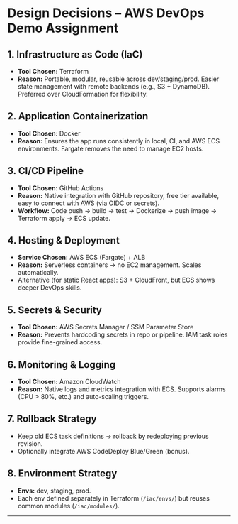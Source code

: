 # Design Decisions – AWS DevOps Demo Assignment

## 1. Infrastructure as Code (IaC)
- **Tool Chosen:** Terraform  
- **Reason:** Portable, modular, reusable across dev/staging/prod. Easier state management with remote backends (e.g., S3 + DynamoDB). Preferred over CloudFormation for flexibility.

## 2. Application Containerization
- **Tool Chosen:** Docker  
- **Reason:** Ensures the app runs consistently in local, CI, and AWS ECS environments. Fargate removes the need to manage EC2 hosts.

## 3. CI/CD Pipeline
- **Tool Chosen:** GitHub Actions  
- **Reason:** Native integration with GitHub repository, free tier available, easy to connect with AWS (via OIDC or secrets).  
- **Workflow:** Code push → build → test → Dockerize → push image → Terraform apply → ECS update.

## 4. Hosting & Deployment
- **Service Chosen:** AWS ECS (Fargate) + ALB  
- **Reason:** Serverless containers → no EC2 management. Scales automatically.  
- Alternative (for static React apps): S3 + CloudFront, but ECS shows deeper DevOps skills.

## 5. Secrets & Security
- **Tool Chosen:** AWS Secrets Manager / SSM Parameter Store  
- **Reason:** Prevents hardcoding secrets in repo or pipeline. IAM task roles provide fine-grained access.

## 6. Monitoring & Logging
- **Tool Chosen:** Amazon CloudWatch  
- **Reason:** Native logs and metrics integration with ECS. Supports alarms (CPU > 80%, etc.) and auto-scaling triggers.

## 7. Rollback Strategy
- Keep old ECS task definitions → rollback by redeploying previous revision.
- Optionally integrate AWS CodeDeploy Blue/Green (bonus).

## 8. Environment Strategy
- **Envs:** dev, staging, prod.
- Each env defined separately in Terraform (`/iac/envs/`) but reuses common modules (`/iac/modules/`).

---
